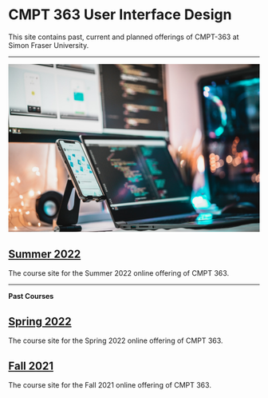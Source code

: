<h1> CMPT 363 User Interface Design </h1>

This site contains past, current and planned offerings of CMPT-363 at Simon Fraser University.

---

![CMPT-363 Hub](assets/images/firos-nv-Z2c6ounF-iE-unsplash.jpg ':class=banner-tall-image')

## [Summer 2022](222/home.md)
The course site for the Summer 2022 online offering of CMPT 363.

---

**Past Courses**
## [Spring 2022](221/home.md)
The course site for the Spring 2022 online offering of CMPT 363.

## [Fall 2021](213/home.md)
The course site for the Fall 2021 online offering of CMPT 363.
